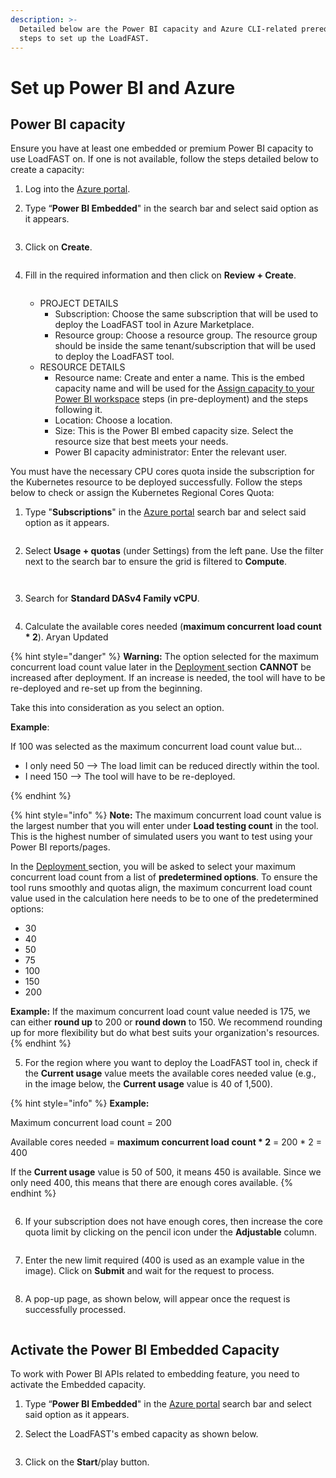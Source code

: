 ```yaml
---
description: >-
  Detailed below are the Power BI capacity and Azure CLI-related prerequisite
  steps to set up the LoadFAST.
---
```


# Set up Power BI and Azure

## Power BI capacity

Ensure you have at least one embedded or premium Power BI capacity to use LoadFAST on. If one is not available, follow the steps detailed below to create a capacity:

1. Log into the [Azure portal](https://portal.azure.com).&#x20;
2.  Type “**Power BI Embedded**" in the search bar and select said option as it appears.&#x20;

    <figure><img src="../../../.gitbook/assets/1.1 (2).png" alt=""><figcaption></figcaption></figure>
3.  Click on **Create**.&#x20;

    <figure><img src="../../../.gitbook/assets/1.2 (4).png" alt=""><figcaption></figcaption></figure>
4.  Fill in the required information and then click on **Review + Create**.&#x20;

    <figure><img src="../../../.gitbook/assets/1.3 (4).png" alt=""><figcaption></figcaption></figure>

    * PROJECT DETAILS
      * Subscription: Choose the same subscription that will be used to deploy the LoadFAST tool in Azure Marketplace.
      * Resource group: Choose a resource group. The resource group should be inside the same tenant/subscription that will be used to deploy the LoadFAST tool.
    * RESOURCE DETAILS
      * Resource name: Create and enter a name. This is the embed capacity name and will be used for the [Assign capacity to your Power BI workspace](https://maqsoftware.gitbook.io/pbi-load-analyzer-technical-documentation/setting-up/pre-deployment/set-up-and-configure-the-power-bi-tenant-settings#assign-capacity-to-your-power-bi-workspace) steps (in pre-deployment) and the steps following it.
      * Location: Choose a location.
      * Size: This is the Power BI embed capacity size. Select the resource size that best meets your needs.
      * Power BI capacity administrator: Enter the relevant user.

You must have the necessary CPU cores quota inside the subscription for the Kubernetes resource to be deployed successfully. Follow the steps below to check or assign the Kubernetes Regional Cores Quota:

1.  Type "**Subscriptions**" in the [Azure portal](https://portal.azure.com) search bar and select said option as it appears.

    <figure><img src="../../../.gitbook/assets/2.1 (1).png" alt=""><figcaption></figcaption></figure>
2.  Select **Usage + quotas** (under Settings) from the left pane. Use the filter next to the search bar to ensure the grid is filtered to **Compute**. &#x20;

    <figure><img src="../../../.gitbook/assets/2.13 (3).png" alt=""><figcaption></figcaption></figure>

    <figure><img src="../../../.gitbook/assets/2.14.png" alt=""><figcaption></figcaption></figure>
3.  Search for **Standard DASv4 Family vCPU**.&#x20;

    <figure><img src="../../../.gitbook/assets/2.8 (1) (1).png" alt=""><figcaption></figcaption></figure>
4.  Calculate the available cores needed (**maximum concurrent load count \* 2**). Aryan Updated

{% hint style="danger" %}
**Warning:** The option selected for the maximum concurrent load count value later in the [Deployment ](https://maqsoftware.gitbook.io/pbi-load-analyzer-technical-documentation/setting-up/deployment/deploy-automatically-via-azure-marketplace)section **CANNOT** be increased after deployment. If an increase is needed, the tool will have to be re-deployed and re-set up from the beginning.

Take this into consideration as you select an option.

**Example**:

If 100 was selected as the maximum concurrent load count value but...

* I only need 50 --> The load limit can be reduced directly within the tool.
* I need 150 --> The tool will have to be re-deployed.

{% endhint %}

{% hint style="info" %}
**Note:** The maximum concurrent load count value is the largest number that you will enter under **Load testing count** in the tool. This is the highest number of simulated users you want to test using your Power BI reports/pages.

In the [Deployment ](https://maqsoftware.gitbook.io/pbi-load-analyzer-technical-documentation/setting-up/deployment/deploy-automatically-via-azure-marketplace)section, you will be asked to select your maximum concurrent load count from a list of **predetermined options**. To ensure the tool runs smoothly and quotas align, the maximum concurrent load count value used in the calculation here needs to be to one of the predetermined options:&#x20;

* 30
* 40
* 50
* 75
* 100
* 150
* 200

**Example:** If the maximum concurrent load count value needed is 175, we can either **round up** to 200 or **round down** to 150. We recommend rounding up for more flexibility but do what best suits your organization's resources.
{% endhint %}

5.  For the region where you want to deploy the LoadFAST tool in, check if the **Current usage** value meets the available cores needed value (e.g., in the image below, the **Current usage** value is 40 of 1,500). &#x20;



{% hint style="info" %}
**Example:**&#x20;

Maximum concurrent load count = 200&#x20;

Available cores needed = **maximum concurrent load count \* 2** = 200 \* 2 = 400&#x20;

If the **Current usage** value is 50 of 500, it means 450 is available. Since we only need 400, this means that there are enough cores available.
{% endhint %}
<figure><img src="../../../.gitbook/assets/2.9 (1) (1).png" alt=""><figcaption></figcaption></figure>

6.  If your subscription does not have enough cores, then increase the core quota limit by clicking on the pencil icon under the **Adjustable** column.&#x20;

    <figure><img src="../../../.gitbook/assets/2.10 (3).png" alt=""><figcaption></figcaption></figure>
7.  Enter the new limit required (400 is used as an example value in the image). Click on **Submit** and wait for the request to process.&#x20;

    <figure><img src="../../../.gitbook/assets/2.11 (3).png" alt=""><figcaption></figcaption></figure>
8.  A pop-up page, as shown below, will appear once the request is successfully processed.&#x20;

    <figure><img src="../../../.gitbook/assets/8a9hi6uj.png" alt=""><figcaption></figcaption></figure>

## Activate the Power BI Embedded Capacity

To work with Power BI APIs related to embedding feature, you need to activate the Embedded capacity.

1. Type “**Power BI Embedded**" in the [Azure portal](https://portal.azure.com/) search bar and select said option as it appears.
2.  Select the LoadFAST's embed capacity as shown below.

    <figure><img src="https://maqsoftware.gitbook.io/~gitbook/image?url=https%3A%2F%2F2643060172-files.gitbook.io%2F%7E%2Ffiles%2Fv0%2Fb%2Fgitbook-x-prod.appspot.com%2Fo%2Fspaces%252FIwWVFb1sEdUq6IwVu5D2%252Fuploads%252FGuYF5ZJELoEDDJfODVCr%252F13.2.png%3Falt%3Dmedia%26token%3De60a748b-b9c1-416e-9fec-eead6ef18037&#x26;width=768&#x26;dpr=4&#x26;quality=100&#x26;sign=749d9bd6&#x26;sv=2" alt=""><figcaption></figcaption></figure>
3.  Click on the **Start**/play button.

    <figure><img src="https://maqsoftware.gitbook.io/~gitbook/image?url=https%3A%2F%2F2643060172-files.gitbook.io%2F%7E%2Ffiles%2Fv0%2Fb%2Fgitbook-x-prod.appspot.com%2Fo%2Fspaces%252FIwWVFb1sEdUq6IwVu5D2%252Fuploads%252F9UN4G9ktJnlgzC1XNP8S%252F13.3.png%3Falt%3Dmedia%26token%3De29c3c77-4497-4afe-86f4-f12d655f03f1&#x26;width=768&#x26;dpr=4&#x26;quality=100&#x26;sign=12a80af3&#x26;sv=2" alt=""><figcaption></figcaption></figure>

